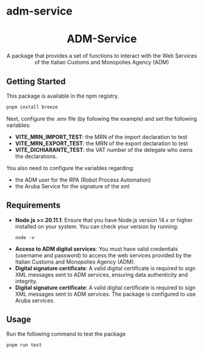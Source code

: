 # adm-service

<div align="center">
  <h1><b>ADM-Service</b></h1>

  <p>A package that provides a set of functions to interact with the Web Services of the Italian Customs and Monopolies Agency (ADM)</p>
</div>

## Getting Started

This package is available in the npm registry.

```bash
pnpm install breeze
```

Next, configure the .env file (by following the example) and set the following variables:

<ul>
  <li><strong>VITE_MRN_IMPORT_TEST</strong>: the MRN of the import declaration to test </li>
  <li><strong>VITE_MRN_EXPORT_TEST</strong>: the MRN of the export declaration to test </li>
  <li><strong>VITE_DICHIARANTE_TEST</strong>: the VAT number of the delegate who owns the declarations.</li>
</ul>

You also need to configure the variables regarding:

<ul>
  <li> the ADM user for the RPA (Robot Process Automation)</li>
  <li> the Aruba Service for the signature of the xml</li>
</ul>

## Requirements

<ul>
  <li>
    <strong>Node.js >= 20.11.1</strong>: Ensure that you have Node.js version 14.x or higher installed on your system. 
    You can check your version by running:
    <pre><code>node -v</code></pre>
  </li>
  <li>
    <strong>Access to ADM digital services</strong>: You must have valid credentials (username and password) to access 
    the web services provided by the Italian Customs and Monopolies Agency (ADM).
  </li>
  <li>
    <strong>Digital signature certificate</strong>: A valid digital certificate is required to sign XML messages sent to 
    ADM services, ensuring data authenticity and integrity.
  </li>
    <li>
    <strong>Digital signature certificate</strong>: A valid digital certificate is required to sign XML messages sent to 
    ADM services. The package is configured to use Aruba services.
  </li>
</ul>

## Usage

Run the following command to test the package

```bash
pnpm run test
```
